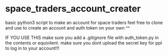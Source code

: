 # space_traders_account_creater
basic python3 script to make an account for space traders
feel free to clone and use to create an account and auth token on your own ^^

IF YOU USE THIS make sure you add a .gitignore file with auth_token.py in the contents or equivilent.
make sure you dont upload the secret key for ppl to log in to your account!!!
